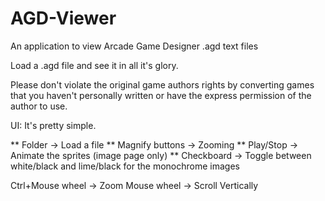 # AGD-Viewer
An application to view Arcade Game Designer .agd text files

Load a .agd file and see it in all it's glory.


Please don't violate the original game authors rights by converting games that you haven't personally written or have the express permission of the author to use.


UI:
It's pretty simple.

** Folder -> Load a file
** Magnify buttons -> Zooming
** Play/Stop -> Animate the sprites (image page only)
** Checkboard -> Toggle between white/black and lime/black for the monochrome images

Ctrl+Mouse wheel -> Zoom
Mouse wheel -> Scroll Vertically
